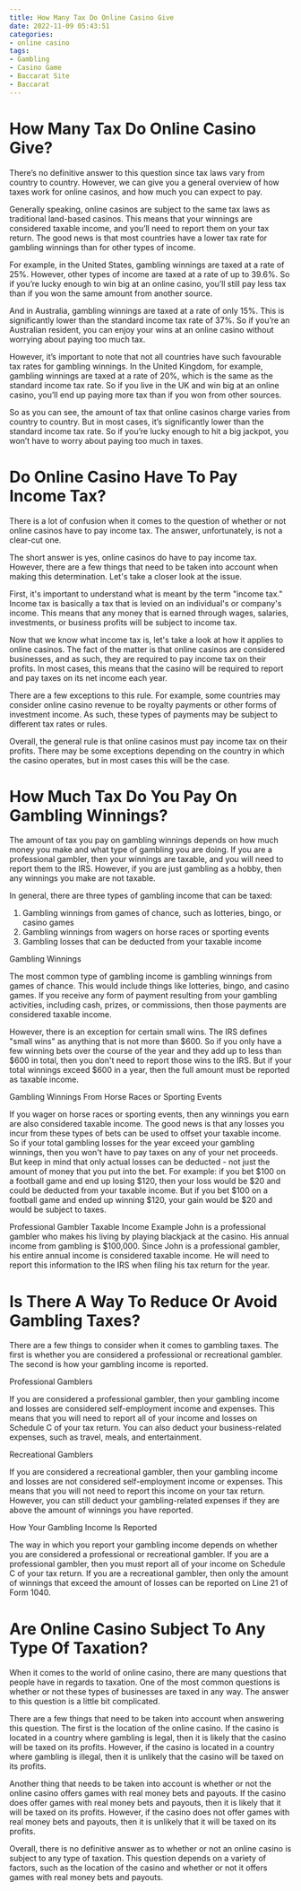 ```yaml
---
title: How Many Tax Do Online Casino Give
date: 2022-11-09 05:43:51
categories:
- online casino
tags:
- Gambling
- Casino Game
- Baccarat Site
- Baccarat
---
```



#  How Many Tax Do Online Casino Give?

There’s no definitive answer to this question since tax laws vary from country to country. However, we can give you a general overview of how taxes work for online casinos, and how much you can expect to pay.

Generally speaking, online casinos are subject to the same tax laws as traditional land-based casinos. This means that your winnings are considered taxable income, and you’ll need to report them on your tax return. The good news is that most countries have a lower tax rate for gambling winnings than for other types of income.

For example, in the United States, gambling winnings are taxed at a rate of 25%. However, other types of income are taxed at a rate of up to 39.6%. So if you’re lucky enough to win big at an online casino, you’ll still pay less tax than if you won the same amount from another source.

And in Australia, gambling winnings are taxed at a rate of only 15%. This is significantly lower than the standard income tax rate of 37%. So if you’re an Australian resident, you can enjoy your wins at an online casino without worrying about paying too much tax.

However, it’s important to note that not all countries have such favourable tax rates for gambling winnings. In the United Kingdom, for example, gambling winnings are taxed at a rate of 20%, which is the same as the standard income tax rate. So if you live in the UK and win big at an online casino, you’ll end up paying more tax than if you won from other sources.

So as you can see, the amount of tax that online casinos charge varies from country to country. But in most cases, it’s significantly lower than the standard income tax rate. So if you’re lucky enough to hit a big jackpot, you won’t have to worry about paying too much in taxes.

#  Do Online Casino Have To Pay Income Tax?

There is a lot of confusion when it comes to the question of whether or not online casinos have to pay income tax. The answer, unfortunately, is not a clear-cut one.

The short answer is yes, online casinos do have to pay income tax. However, there are a few things that need to be taken into account when making this determination. Let's take a closer look at the issue.

First, it's important to understand what is meant by the term "income tax." Income tax is basically a tax that is levied on an individual's or company's income. This means that any money that is earned through wages, salaries, investments, or business profits will be subject to income tax.

Now that we know what income tax is, let's take a look at how it applies to online casinos. The fact of the matter is that online casinos are considered businesses, and as such, they are required to pay income tax on their profits. In most cases, this means that the casino will be required to report and pay taxes on its net income each year.

There are a few exceptions to this rule. For example, some countries may consider online casino revenue to be royalty payments or other forms of investment income. As such, these types of payments may be subject to different tax rates or rules.

Overall, the general rule is that online casinos must pay income tax on their profits. There may be some exceptions depending on the country in which the casino operates, but in most cases this will be the case.

#  How Much Tax Do You Pay On Gambling Winnings?

The amount of tax you pay on gambling winnings depends on how much money you make and what type of gambling you are doing. If you are a professional gambler, then your winnings are taxable, and you will need to report them to the IRS. However, if you are just gambling as a hobby, then any winnings you make are not taxable.

In general, there are three types of gambling income that can be taxed:

1. Gambling winnings from games of chance, such as lotteries, bingo, or casino games
2. Gambling winnings from wagers on horse races or sporting events
3. Gambling losses that can be deducted from your taxable income

Gambling Winnings

The most common type of gambling income is gambling winnings from games of chance. This would include things like lotteries, bingo, and casino games. If you receive any form of payment resulting from your gambling activities, including cash, prizes, or commissions, then those payments are considered taxable income.

However, there is an exception for certain small wins. The IRS defines "small wins" as anything that is not more than $600. So if you only have a few winning bets over the course of the year and they add up to less than $600 in total, then you don't need to report those wins to the IRS. But if your total winnings exceed $600 in a year, then the full amount must be reported as taxable income.

Gambling Winnings From Horse Races or Sporting Events

If you wager on horse races or sporting events, then any winnings you earn are also considered taxable income. The good news is that any losses you incur from these types of bets can be used to offset your taxable income. So if your total gambling losses for the year exceed your gambling winnings, then you won't have to pay taxes on any of your net proceeds. But keep in mind that only actual losses can be deducted - not just the amount of money that you put into the bet. For example: if you bet $100 on a football game and end up losing $120, then your loss would be $20 and could be deducted from your taxable income. But if you bet $100 on a football game and ended up winning $120, your gain would be $20 and would be subject to taxes.

Professional Gambler Taxable Income Example
John is a professional gambler who makes his living by playing blackjack at the casino. His annual income from gambling is $100,000. Since John is a professional gambler, his entire annual income is considered taxable income. He will need to report this information to the IRS when filing his tax return for the year.

#  Is There A Way To Reduce Or Avoid Gambling Taxes?

There are a few things to consider when it comes to gambling taxes. The first is whether you are considered a professional or recreational gambler. The second is how your gambling income is reported.

Professional Gamblers

If you are considered a professional gambler, then your gambling income and losses are considered self-employment income and expenses. This means that you will need to report all of your income and losses on Schedule C of your tax return. You can also deduct your business-related expenses, such as travel, meals, and entertainment.

Recreational Gamblers

If you are considered a recreational gambler, then your gambling income and losses are not considered self-employment income or expenses. This means that you will not need to report this income on your tax return. However, you can still deduct your gambling-related expenses if they are above the amount of winnings you have reported.

How Your Gambling Income Is Reported

The way in which you report your gambling income depends on whether you are considered a professional or recreational gambler. If you are a professional gambler, then you must report all of your income on Schedule C of your tax return. If you are a recreational gambler, then only the amount of winnings that exceed the amount of losses can be reported on Line 21 of Form 1040.

#  Are Online Casino Subject To Any Type Of Taxation?

When it comes to the world of online casino, there are many questions that people have in regards to taxation. One of the most common questions is whether or not these types of businesses are taxed in any way. The answer to this question is a little bit complicated.

There are a few things that need to be taken into account when answering this question. The first is the location of the online casino. If the casino is located in a country where gambling is legal, then it is likely that the casino will be taxed on its profits. However, if the casino is located in a country where gambling is illegal, then it is unlikely that the casino will be taxed on its profits.

Another thing that needs to be taken into account is whether or not the online casino offers games with real money bets and payouts. If the casino does offer games with real money bets and payouts, then it is likely that it will be taxed on its profits. However, if the casino does not offer games with real money bets and payouts, then it is unlikely that it will be taxed on its profits.

Overall, there is no definitive answer as to whether or not an online casino is subject to any type of taxation. This question depends on a variety of factors, such as the location of the casino and whether or not it offers games with real money bets and payouts.